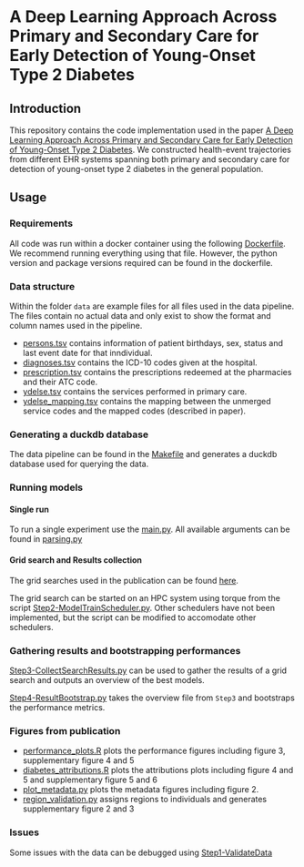 # A Deep Learning Approach Across Primary and Secondary Care for Early Detection of Young-Onset Type 2 Diabetes
## Introduction
This repository contains the code implementation used in the paper [A Deep Learning Approach Across Primary and Secondary Care for Early Detection of Young-Onset Type 2 Diabetes](https://papers.ssrn.com/sol3/papers.cfm?abstract_id=5333600).
We constructed health-event trajectories from different EHR systems spanning both primary and secondary care for detection of young-onset type 2 diabetes in the general population.

## Usage

### Requirements
All code was run within a docker container using the following [Dockerfile](./Dockerfile). We recommend running everything using that file. However, the python version and package versions required can be found in the dockerfile.

### Data structure

Within the folder `data` are example files for all files used in the data pipeline. The files contain no actual data and only exist to show the format and column names used in the pipeline.

* [persons.tsv](./data/persons.tsv) contains information of patient birthdays, sex, status and last event date for that inndividual.
* [diagnoses.tsv](./data/diagnoses.tsv) contains the ICD-10 codes given at the hospital.
* [prescription.tsv](./data/prescription.tsv) contains the prescriptions redeemed at the pharmacies and their ATC code.
* [ydelse.tsv](./data/ydelse.tsv) contains the services performed in primary care.
* [ydelse_mapping.tsv](./data/ydelse_mapping.tsv) contains the mapping between the unmerged service codes and the mapped codes (described in paper).


### Generating a duckdb database
The data pipeline can be found in the [Makefile](./scripts/build-db/Makefile) and generates a duckdb database used for querying the data.

### Running models

#### Single run
To run a single experiment use the [main.py](./scripts/main.py). All available arguments can be found in [parsing.py](./diabnet/utils/parsing.py) 

#### Grid search and Results collection
The grid searches used in the publication can be found [here](./configs).

The grid search can be started on an HPC system using torque from the script [Step2-ModelTrainScheduler.py](./scripts/Step2-ModelTrainScheduler.py). Other schedulers have not been implemented, but the script can be modified to accomodate other schedulers.

### Gathering results and bootstrapping performances
[Step3-CollectSearchResults.py](./scripts/Step3-CollectSearchResults.py) can be used to gather the results of a grid search and outputs an overview of the best models.

[Step4-ResultBootstrap.py](./scripts/Step4-ResultBootstrap.py) takes the overview file from `Step3` and bootstraps the performance metrics. 

### Figures from publication
* [performance_plots.R](./notebooks/performance_plots.R) plots the performance figures including figure 3, supplementary figure 4 and 5
* [diabetes_attributions.R](./notebooks/diabetes-attributions.R) plots the attributions plots including figure 4 and 5 and supplementary figure 5 and 6
* [plot_metadata.py](./scripts/metadata/plot_metadata.py) plots the metadata figures including figure 2.
* [region_validation.py](./scripts/metadata/region_assignment.py) assigns regions to individuals and generates supplementary figure 2 and 3

### Issues
Some issues with the data can be debugged using [Step1-ValidateData](./scripts/Step1-ValidateData.py)
